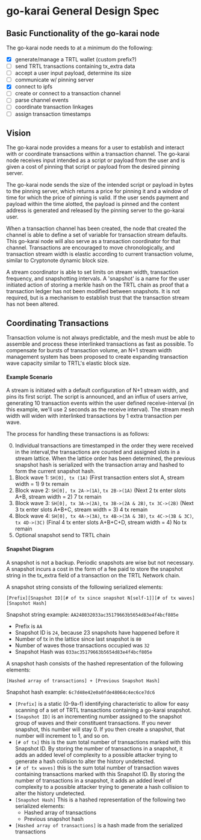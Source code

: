 # go-karai General Design Spec

## Basic Functionality of the go-karai node

The go-karai node needs to at a minimum do the following:

-   [x] generate/manage a TRTL wallet (custom prefix?)
-   [ ] send TRTL transactions containing tx_extra data
-   [ ] accept a user input payload, determine its size
-   [ ] communicate w/ pinning server
-   [x] connect to ipfs
-   [ ] create or connect to a transaction channel
-   [ ] parse channel events
-   [ ] coordinate transaction linkages
-   [ ] assign transaction timestamps

## Vision

The go-karai node provides a means for a user to establish and interact with or coordinate transactions within a transaction channel. The go-karai node receives input intended as a script or payload from the user and is given a cost of pinning that script or payload from the desired pinning server.

The go-karai node sends the size of the intended script or payload in bytes to the pinning server, which returns a price for pinning it and a window of time for which the price of pinning is valid. If the user sends payment and payload within the time alotted, the payload is pinned and the content address is generated and released by the pinning server to the go-karai user.

When a transaction channel has been created, the node that created the channel is able to define a set of variable for transaction stream defaults. This go-karai node will also serve as a transaction coordinator for that channel. Transactions are encouraged to move chronologically, and transaction stream width is elastic according to current transaction volume, similar to Cryptonote dynamic block size.

A stream coordinator is able to set limits on stream width, transaction frequency, and snapshotting intervals. A 'snapshot' is a name for the user initiated action of storing a merkle hash on the TRTL chain as proof that a transaction ledger has not been modified between snapshots. It is not required, but is a mechanism to establish trust that the transaction stream has not been altered.

## Coordinating Transactions

Transaction volume is not always predictable, and the mesh must be able to assemble and process these interlinked transactions as fast as possible. To compensate for bursts of transaction volume, an N+1 stream width management system has been proposed to create expanding transaction wave capacity similar to TRTL's elastic block size.

#### Example Scenario

A stream is initiated with a default configuration of N+1 stream width, and pins its first script. The script is announced, and an influx of users arrive, generating 10 transaction events within the user defined receive-interval (in this example, we'll use 2 seconds as the receive interval). The stream mesh width will widen with interlinked transactions by 1 extra transaction per wave.

The process for handling these transactions is as follows:

0. Individual transactions are timestamped in the order they were received in the interval,the transactions are counted and assigned slots in a stream lattice. When the lattice order has been determined, the previous snapshot hash is serialized with the transaction array and hashed to form the current snapshot hash.
1. Block wave 1: `SH[0], tx (1A)` (First transaction enters slot A, stream width = 1) 9 tx remain
1. Block wave 2: `SH[0], tx 2A->(1A)`, `tx 2B->(1A)` (Next 2 tx enter slots A+B, stream width = 2) 7 tx remain
1. Block wave 3: `SH[0], tx 3A->(2A)`, `tx 3B->(2A & 2B)`, `tx 3C->(2B)` (Next 3 tx enter slots A+B+C, stream width = 3) 4 tx remain
1. Block wave 4: `SH[0], tx 4A->(3A)`, `tx 4B->(3A & 3B)`, `tx 4C->(3B & 3C)`, `tx 4D->(3C)` (Final 4 tx enter slots A+B+C+D, stream width = 4) No tx remain
1. Optional snapshot send to TRTL chain

#### Snapshot Diagram

A snapshot is not a backup. Periodic snapshots are wise but not necessary. A snapshot incurs a cost in the form of a fee paid to store the snapshot string in the tx_extra field of a transaction on the TRTL Network chain.

A snapshot string consists of the following serialized elements:

```
[Prefix][Snapshot ID][# of tx since snapshot N[self-1]][# of tx waves][Snapshot Hash]
```

Snapshot string example: `AA248032033ac35179663b5654d83e4f4bcf805e`

-   Prefix is `AA`
-   Snapshot ID is `24`, because 23 snapshots have happened before it
-   Number of tx in the lattice since last snapshot is `80`
-   Number of waves those transactions occupied was `32`
-   Snapshot Hash was `033ac35179663b5654d83e4f4bcf805e`

A snapshot hash consists of the hashed representation of the following elements:

```
[Hashed array of transactions] + [Previous Snapshot Hash]
```

Snapshot hash example: `6c7d48e42e0a0fde48064c4ec6ce7dc6`

-   `[Prefix]` is a static (0-9a-f) identifying characteristic to allow for easy scanning of a set of TRTL transactions containing a go-karai snapshot.
-   `[Snapshot ID]` is an incrementing number assigned to the snapshot group of waves and their constituent transactions. If you never snapshot, this number will stay 0. If you then create a snapshot, that number will increment to 1, and so on.
-   `[# of tx]` this is the sum total number of transactions marked with this Snapshot ID. By storing the number of transactions in a snapshot, it adds an added level of complexity to a possible attacker trying to generate a hash collision to alter the history undetected.
-   `[# of tx waves]` this is the sum total number of transaction waves containing transactions marked with this Snapshot ID. By storing the number of transactions in a snapshot, it adds an added level of complexity to a possible attacker trying to generate a hash collision to alter the history undetected.
-   `[Snapshot Hash]` This is a hashed representation of the following two serialized elements:
    -   Hashed array of transactions
    -   Previous snapshot hash
-   `[Hashed array of transactions]` is a hash made from the serialized transactions
